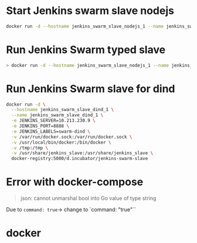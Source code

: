 
# Start Jenkins swarm slave nodejs

```bash
docker run -d --hostname jenkins_swarm_slave_nodejs_1 --name jenkins_swarm_slave_nodejs_1 -e JENKINS_SERVER=10.213.230.9 -e JENKINS_PORT=8888 -e JENKINS_LABELS=swarm-nodejs docker-registry:5000/d.incubator/jenkins-swarm-slave-nodejs
```

# Run Jenkins Swarm typed slave
```bash
> docker run -d --hostname jenkins_swarm_slave_nodejs_1 --name jenkins_swarm_slave_nodejs_1 -e JENKINS_SERVER=http://10.215.77.11 -e JENKINS_PORT=8081 -e JENKINS_LABELS=swarm-nodejs jenkins-swarm-slave-nodejs
```

# Run Jenkins Swarm slave for dind
```bash
docker run -d \
  --hostname jenkins_swarm_slave_dind_1 \
  --name jenkins_swarm_slave_dind_1 \
  -e JENKINS_SERVER=10.213.230.9 \
  -e JENKINS_PORT=8888 \
  -e JENKINS_LABELS=swarm-dind \
  -v /var/run/docker.sock:/var/run/docker.sock \
  -v /usr/local/bin/docker:/bin/docker \
  -v /tmp:/tmp \
  -v /usr/share/jenkins_slave:/usr/share/jenkins_slave \
  docker-registry:5000/d.incubator/jenkins-swarm-slave
```

# Error with docker-compose
> json: cannot unmarshal bool into Go value of type string

Due to `command: true`-> change to `command: "true"``
# docker
